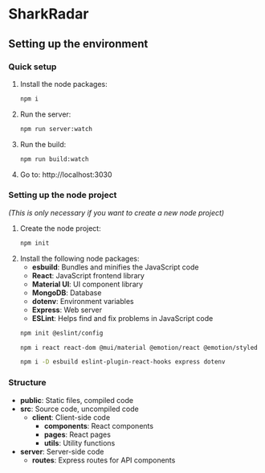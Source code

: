 # SharkRadar

## Setting up the environment
### Quick setup
1. Install the node packages:
    ```bash
    npm i
    ```
2. Run the server:
    ```bash
    npm run server:watch
    ```
3. Run the build:
    ```bash
    npm run build:watch
    ```
4. Go to: http://localhost:3030
### Setting up the node project
*(This is only necessary if you want to create a new node project)*
1. Create the node project:
    ```bash
    npm init
    ```
2. Install the following node packages:
    - **esbuild**: Bundles and minifies the JavaScript code
    - **React**: JavaScript frontend library
    - **Material UI**: UI component library
    - **MongoDB**: Database
    - **dotenv**: Environment variables
    - **Express**: Web server
    - **ESLint**: Helps find and fix problems in JavaScript code
    ```bash
    npm init @eslint/config
    ```
    ```bash
    npm i react react-dom @mui/material @emotion/react @emotion/styled mongodb
    ```
    ```bash
    npm i -D esbuild eslint-plugin-react-hooks express dotenv
    ```
### Structure
- **public**: Static files, compiled code
- **src**: Source code, uncompiled code
    - **client**: Client-side code
        - **components**: React components
        - **pages**: React pages
        - **utils**: Utility functions
- **server**: Server-side code
    - **routes**: Express routes for API components
